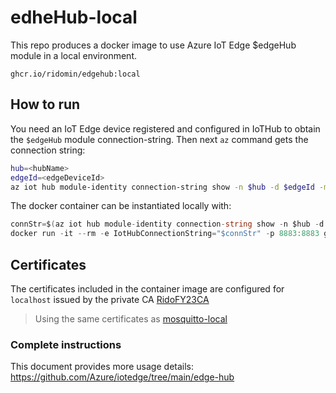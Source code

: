 # edheHub-local

This repo produces a docker image to use Azure IoT Edge $edgeHub module in a local environment.

```
ghcr.io/ridomin/edgehub:local
```

## How to run

You need an IoT Edge device registered and configured in IoTHub to obtain the `$edgeHub` module connection-string. Then next `az` command gets the connection string:

```bash
hub=<hubName>
edgeId=<edgeDeviceId>
az iot hub module-identity connection-string show -n $hub -d $edgeId -m '$edgeHub' --query connectionString
```

The docker container can be instantiated locally with:

```cs
connStr=$(az iot hub module-identity connection-string show -n $hub -d $edgeId -m '$edgeHub' --query connectionString | tr -d '"')
docker run -it --rm -e IotHubConnectionString="$connStr" -p 8883:8883 ghcr.io/ridomin/edgehub:local
```

## Certificates

The certificates included in the container image are configured for `localhost` issued by the private CA [RidoFY23CA](certs/ca.pem)

> Using the same certificates as [mosquitto-local](https://github.com/ridomin/mosquitto-local)

### Complete instructions

This document provides more usage details: https://github.com/Azure/iotedge/tree/main/edge-hub
